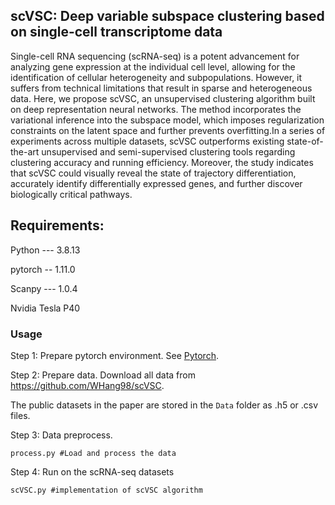 ##  scVSC: Deep variable subspace clustering based on single-cell transcriptome data
Single-cell RNA sequencing (scRNA-seq) is a potent advancement for analyzing gene expression at the individual cell level, allowing for the identification of cellular heterogeneity and subpopulations. However, it suffers from technical limitations that result in sparse and heterogeneous data. Here, we propose scVSC, an unsupervised clustering algorithm built on deep representation neural networks. The method incorporates the variational inference into the subspace model, which imposes regularization constraints on the latent space and further prevents overfitting.In a series of experiments across multiple datasets, scVSC outperforms existing state-of-the-art unsupervised and semi-supervised clustering tools regarding clustering accuracy and running efficiency. Moreover, the study indicates that scVSC could visually reveal the state of trajectory differentiation, accurately identify differentially expressed genes, and further discover biologically critical pathways. 

## Requirements:

Python --- 3.8.13

pytorch -- 1.11.0

Scanpy --- 1.0.4

Nvidia Tesla P40

### Usage

Step 1: Prepare pytorch environment. See [Pytorch](https://pytorch.org/get-started/locally/).

Step 2: Prepare data. Download all data from https://github.com/WHang98/scVSC.

The public datasets in the paper are stored in the `Data` folder as .h5 or .csv  files.

Step 3: Data preprocess.
```
process.py #Load and process the data
```
Step 4: Run on the scRNA-seq datasets
```
scVSC.py #implementation of scVSC algorithm
```


